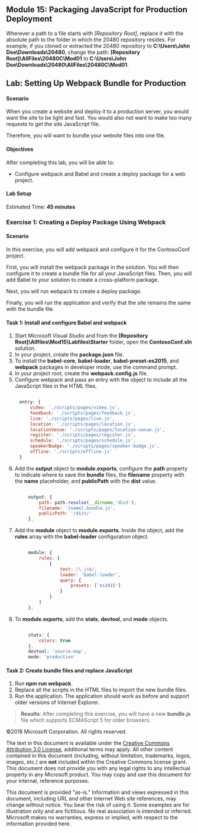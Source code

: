 ## Module 15: Packaging JavaScript for Production Deployment

Wherever a path to a file starts with *[Repository Root]*, replace it with the absolute path to the folder in which the 20480 repository resides. For example, if you cloned or extracted the 20480 repository to **C:\Users\John Doe\Downloads\20480**, change the path: **[Repository Root]\AllFiles\20480C\Mod01** to **C:\Users\John Doe\Downloads\20480\AllFiles\20480C\Mod01**.

## Lab: Setting Up Webpack Bundle for Production

#### Scenario

When you create a website and deploy it to a production server, you would want the site to be light and fast. You would also not want to make too many requests to get the site JavaScript file.

Therefore, you will want to bundle your website files into one file.


#### Objectives

After completing this lab, you will be able to: 
- Configure webpack and Babel and create a deploy package for a web project.


#### Lab Setup

Estimated Time: **45 minutes**

### Exercise 1: Creating a Deploy Package Using Webpack

#### Scenario

In this exercise, you will add webpack and configure it for the ContosoConf project.

First, you will install the webpack package in the solution. You will then configure it to create a bundle file for all your JavaScript files. Then, you will add Babel to your solution to create a cross-platform package.


Next, you will run webpack to create a deploy package.

Finally, you will run the application and verify that the site remains the same with the bundle file.

#### Task 1: Install and configure Babel and webpack

1.	Start Microsoft Visual Studio and from the **[Repository Root]\Allfiles\Mod15\Labfiles\Starter** folder, open the **ContosoConf.sln** solution.
2.  In your project, create the **package.json** file.
3.  To install the **babel-core**, **babel-loader**, **babel-preset-es2015**, and **webpack** packages in developer mode, use the command prompt.
4.  In your project root, create the **webpack.config.js** file.
5.  Configure webpack and pass an entry with the object to include all the JavaScript files in the HTML files.
   ```javascript

        entry: {
            video: './scripts/pages/video.js',
            feedback: './scripts/pages/feedback.js',
            live: './scripts/pages/live.js',
            location: './scripts/pages/location.js',
            locationVenue: './scripts/pages/location-venue.js',
            register: './scripts/pages/register.js',
            schedule: './scripts/pages/schedule.js',
            speakerBadge: './scripts/pages/speaker-badge.js',
            offline: './scripts/offline.js'
        }
   ```
6. Add the **output** object to **module.exports**, configure the **path** property to indicate where to save the **bundle** files, the **filename** property with the **name** placeholder, and **publicPath** with the **dist** value.
   ```javascript
   
        output: {
            path: path.resolve(__dirname,'dist'),
            filename: '[name].bundle.js',
            publicPath: '/dist/'
        },
   ```
7. Add the **module** object to **module.exports**. Inside the object, add the **rules** array with the **babel-loader** configuration object.
   ```javascript

        module: {
            rules: [
                {
                    test: /\.js$/,
                    loader: 'babel-loader',
                    query: {
                        presets: ['es2015']
                    }
                }
            ]
        },
   ```
8. To **module.exports**, add the **stats**, **devtool**, and **mode** objects.
   ```javascript

        stats: {
            colors: true
        },
        devtool: 'source-map',
        mode: 'production'
   ```


#### Task 2: Create bundle files and replace JavaScript

1.  Run **npm run webpack**.
2.  Replace all the scripts in the HTML files to import the new bundle files.
3.  Run the application. The application should work as before and support older versions of Internet Explorer.

>**Results**: After completing this exercise, you will have a new **bundle.js** file which supports ECMAScript 5 for older browsers.


©2018 Microsoft Corporation. All rights reserved.

The text in this document is available under the  [Creative Commons Attribution 3.0 License](https://creativecommons.org/licenses/by/3.0/legalcode), additional terms may apply. All other content contained in this document (including, without limitation, trademarks, logos, images, etc.) are  **not**  included within the Creative Commons license grant. This document does not provide you with any legal rights to any intellectual property in any Microsoft product. You may copy and use this document for your internal, reference purposes.

This document is provided &quot;as-is.&quot; Information and views expressed in this document, including URL and other Internet Web site references, may change without notice. You bear the risk of using it. Some examples are for illustration only and are fictitious. No real association is intended or inferred. Microsoft makes no warranties, express or implied, with respect to the information provided here.
